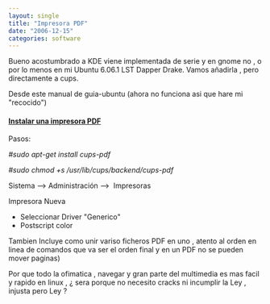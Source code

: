 ```yaml
---
layout: single
title: "Impresora PDF"
date: "2006-12-15"
categories: software
---
```


Bueno acostumbrado a KDE viene implementada de serie y en gnome no , o por lo menos en mi Ubuntu 6.06.1 LST Dapper Drake. Vamos añadirla , pero directamente a cups.

Desde este manual de guia-ubuntu (ahora no funciona asi que hare mi "recocido")

#### [Instalar una impresora PDF](https://www.guia-ubuntu.org/index.php?title=Instalar_impresora&oldid=4749)

Pasos:

_#sudo apt-get install cups-pdf_

_#sudo chmod +s /usr/lib/cups/backend/cups-pdf_

Sistema --> Administración -->  Impresoras

Impresora Nueva

- Seleccionar Driver "Generico"
- Postscript color

Tambien Incluye como unir variso ficheros PDF en uno , atento al orden en linea de comandos que va ser el orden final y en un PDF no se pueden mover paginas)

Por que todo la ofimatica , navegar y gran parte del multimedia es mas facil y rapido en linux , ¿ sera porque no necesito cracks ni incumplir la Ley , injusta pero Ley ?

